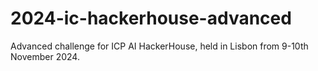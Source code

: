 # 2024-ic-hackerhouse-advanced
Advanced challenge for ICP AI HackerHouse, held in Lisbon from 9-10th November 2024.
